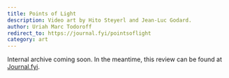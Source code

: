 ```yaml
---
title: Points of Light
description: Video art by Hito Steyerl and Jean-Luc Godard.
author: Uriah Marc Todoroff
redirect_to: https://journal.fyi/pointsoflight
category: art
---
```


Internal archive coming soon. In the meantime, this review can be found at [Journal.fyi](https://journal.fyi/pointsoflight).
